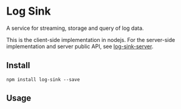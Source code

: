 # Log Sink
A service for streaming, storage and query of log data.

This is the client-side implementation in nodejs. For the server-side implementation and server public API, see [log-sink-server](https://github.com/clubedaentrega/log-sink-server).

## Install
`npm install log-sink --save`

## Usage

